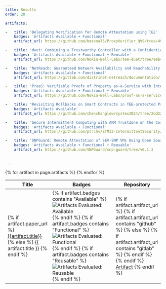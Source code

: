 ```yaml
---
title: Results
order: 20

artifacts:

-   title: 'Delegating Verification for Remote Attestation using TEE'
    badges: 'Artifacts Available + Functional'
    artifact_url: https://github.com/hatena75/ProxyVerifier_QVS/tree/49fbc48af05806f9cea76bd0f56fc40ce729bad0

-   title: 'duet: Combining a Trustworthy Controller with a Confidential Computing Environment'
    badges: 'Artifacts Available + Functional + Reusable'
    artifact_url: https://github.com/Nokia-Bell-Labs/tee-duet/tree/9eb44fe5e1b60519656b93630b9f5cbf5a111861

-   title: 'NetReach: Guaranteed Network Availability and Reachability to enable Resilient Networks for  Embedded Systems'
    badges: 'Artifacts Available + Functional'
    artifact_url: https://gitlab.com/distrinet-netreach/documentation/-/tree/systex-2024

-   title: 'PraaS: Verifiable Proofs of Property as-a-Service with Intel SGX'
    badges: 'Artifacts Available + Functional + Reusable'
    artifact_url: https://github.com/Nokia-Bell-Labs/proof-as-a-service/tree/1e24dce47fd468e56ebc3ad2b55c093c412b866d

-   title: 'Revisiting Rollbacks on Smart Contracts in TEE-protected Private Blockchains'
    badges: 'Artifacts Available'
    artifact_url: https://github.com/chenchanglew/systex2024/tree/2bd229b4d4c4e6be9648c411aa8e4d744eff3524

-   title: 'Secure Intermittent Computing with ARM TrustZone on the Cortex-M'
    badges: 'Artifacts Available + Functional'
    artifact_url: https://github.com/ptrchv/STM32-IntermittentSecurity/tree/systex2024_submission

-   title: 'SNPGuard: Remote Attestation of SEV-SNP VMs Using Open Source Tools'
    badges: 'Artifacts Available + Functional + Reusable'
    artifact_url: https://github.com/SNPGuard/snp-guard/tree/v0.1.3


---
```


<table>
  <thead>
    <tr>
      <th>Title</th>
      <th>Badges</th>
      <th>Repository</th>
    </tr>
  </thead>
  <tbody>
  {% for artifact in page.artifacts %}
    <tr>
      <td>
        {% if artifact.paper_url %}
          <a href="{{artifact.paper_url}}">{{artifact.title}}</a>
        {% else %}
          {{ artifact.title }}
        {% endif %}
      </td>
      <td width="250px">
        {% if artifact.badges contains "Available" %}
          <img src="{{ site.baseurl }}/images/systexbadges-available.svg" alt="Artifacts Evaluated: Available">
        {% endif %}
        {% if artifact.badges contains "Functional" %}
          <img src="{{ site.baseurl }}/images/systexbadges-functional.svg" alt="Artifacts Evaluated: Functional">
        {% endif %}
        {% if artifact.badges contains "Reusable" %}
          <img src="{{ site.baseurl }}/images/systexbadges-reusable.svg" alt="Artifacts Evaluated: Reusable">
        {% endif %}
      </td>
      <td>
        {% if artifact.artifact_url %}
          {% if artifact.artifact_url contains "github" %}
            <i class="fab fa-github"></i>
          {% else %}
            {% if artifact.artifact_url contains "gitlab" %}
              <i class="fab fa-gitlab"></i>
            {% endif %}
          {% endif %}
          <a href="{{artifact.artifact_url}}">Artifact</a>
        {% endif %}
      </td>
    </tr>
  {% endfor %}
  </tbody>
</table>
